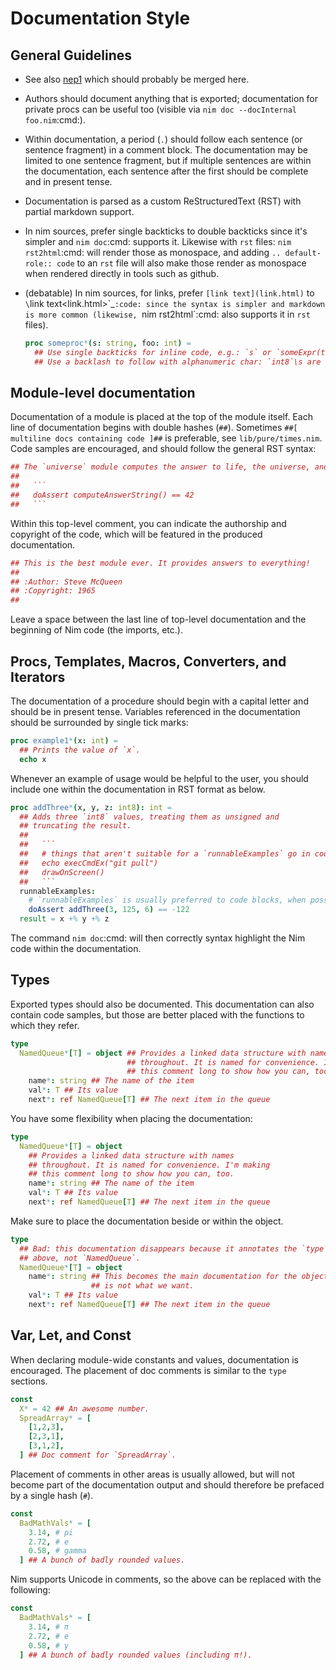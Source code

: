 Documentation Style
===================

General Guidelines
------------------

* See also [nep1](nep1.html) which should probably be merged here.
* Authors should document anything that is exported; documentation for private
  procs can be useful too (visible via `nim doc --docInternal foo.nim`:cmd:).
* Within documentation, a period (`.`) should follow each sentence (or sentence fragment) in a comment block.
  The documentation may be limited to one sentence fragment, but if multiple sentences are within the documentation,
  each sentence after the first should be complete and in present tense.
* Documentation is parsed as a custom ReStructuredText (RST) with partial markdown support.
* In nim sources, prefer single backticks to double backticks since it's simpler
  and `nim doc`:cmd: supports it. Likewise with ``rst`` files: `nim rst2html`:cmd: will render those as monospace, and
  adding ``.. default-role:: code`` to an ``rst`` file will also make those render as monospace when rendered directly
  in tools such as github.
* (debatable) In nim sources, for links, prefer ``[link text](link.html)`` to `\`link text<link.html>\`_`:code:
  since the syntax is simpler and markdown is more common (likewise, `nim rst2html`:cmd: also supports it in ``rst`` files).

  ```nim
  proc someproc*(s: string, foo: int) =
    ## Use single backticks for inline code, e.g.: `s` or `someExpr(true)`.
    ## Use a backlash to follow with alphanumeric char: `int8`\s are great.
  ```


Module-level documentation
--------------------------

Documentation of a module is placed at the top of the module itself. Each line of documentation begins with double hashes (`##`).
Sometimes `##[ multiline docs containing code ]##` is preferable, see ``lib/pure/times.nim``.
Code samples are encouraged, and should follow the general RST syntax:

  ````Nim
  ## The `universe` module computes the answer to life, the universe, and everything.
  ##
  ##   ```
  ##   doAssert computeAnswerString() == 42
  ##   ```
  ````


Within this top-level comment, you can indicate the authorship and copyright of the code, which will be featured in the produced documentation.

  ```Nim
  ## This is the best module ever. It provides answers to everything!
  ##
  ## :Author: Steve McQueen
  ## :Copyright: 1965
  ##
  ```

Leave a space between the last line of top-level documentation and the beginning of Nim code (the imports, etc.).

Procs, Templates, Macros, Converters, and Iterators
---------------------------------------------------

The documentation of a procedure should begin with a capital letter and should be in present tense. Variables referenced in the documentation should be surrounded by single tick marks:

  ```Nim
  proc example1*(x: int) =
    ## Prints the value of `x`.
    echo x
  ```

Whenever an example of usage would be helpful to the user, you should include one within the documentation in RST format as below.

  ````Nim
  proc addThree*(x, y, z: int8): int =
    ## Adds three `int8` values, treating them as unsigned and
    ## truncating the result.
    ##
    ##   ```
    ##   # things that aren't suitable for a `runnableExamples` go in code block:
    ##   echo execCmdEx("git pull")
    ##   drawOnScreen()
    ##   ```
    runnableExamples:
      # `runnableExamples` is usually preferred to code blocks, when possible.
      doAssert addThree(3, 125, 6) == -122
    result = x +% y +% z
  ````

The command `nim doc`:cmd: will then correctly syntax highlight the Nim code within the documentation.

Types
-----

Exported types should also be documented. This documentation can also contain code samples, but those are better placed with the functions to which they refer.

  ```Nim
  type
    NamedQueue*[T] = object ## Provides a linked data structure with names
                            ## throughout. It is named for convenience. I'm making
                            ## this comment long to show how you can, too.
      name*: string ## The name of the item
      val*: T ## Its value
      next*: ref NamedQueue[T] ## The next item in the queue
  ```


You have some flexibility when placing the documentation:

  ```Nim
  type
    NamedQueue*[T] = object
      ## Provides a linked data structure with names
      ## throughout. It is named for convenience. I'm making
      ## this comment long to show how you can, too.
      name*: string ## The name of the item
      val*: T ## Its value
      next*: ref NamedQueue[T] ## The next item in the queue
  ```

Make sure to place the documentation beside or within the object.

  ```Nim
  type
    ## Bad: this documentation disappears because it annotates the `type` keyword
    ## above, not `NamedQueue`.
    NamedQueue*[T] = object
      name*: string ## This becomes the main documentation for the object, which
                    ## is not what we want.
      val*: T ## Its value
      next*: ref NamedQueue[T] ## The next item in the queue
  ```

Var, Let, and Const
-------------------

When declaring module-wide constants and values, documentation is encouraged. The placement of doc comments is similar to the `type` sections.

  ```Nim
  const
    X* = 42 ## An awesome number.
    SpreadArray* = [
      [1,2,3],
      [2,3,1],
      [3,1,2],
    ] ## Doc comment for `SpreadArray`.
  ```

Placement of comments in other areas is usually allowed, but will not become part of the documentation output and should therefore be prefaced by a single hash (`#`).

  ```Nim
  const
    BadMathVals* = [
      3.14, # pi
      2.72, # e
      0.58, # gamma
    ] ## A bunch of badly rounded values.
  ```

Nim supports Unicode in comments, so the above can be replaced with the following:

  ```Nim
  const
    BadMathVals* = [
      3.14, # π
      2.72, # e
      0.58, # γ
    ] ## A bunch of badly rounded values (including π!).
  ```
